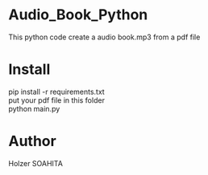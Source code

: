 # Audio_Book_Python

This python code create a audio book.mp3 from a pdf file

# Install

pip install -r requirements.txt  
put your pdf file in this folder  
python main.py

# Author

Holzer SOAHITA
